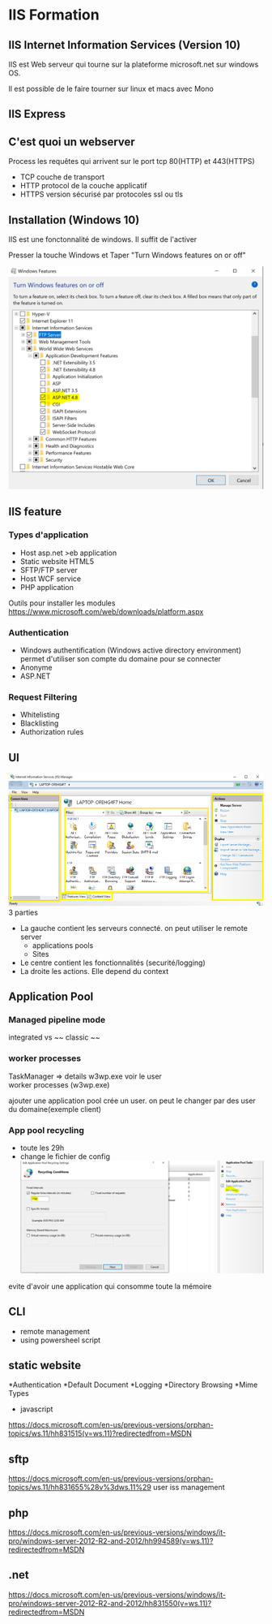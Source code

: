 # IIS Formation

## IIS Internet Information Services (Version 10)
IIS est Web serveur qui tourne sur la plateforme microsoft.net sur windows OS.

Il est possible de le faire tourner sur linux et macs avec Mono 

## IIS Express


## C'est quoi un webserver
Process les requêtes qui arrivent sur le port tcp 80(HTTP) et 443(HTTPS)
* TCP couche de transport
* HTTP protocol de la couche applicatif 
* HTTPS version sécurisé par protocoles ssl ou tls

## Installation (Windows 10)
IIS est une fonctonnalité de windows. Il suffit de l'activer

Presser la touche Windows et Taper "Turn Windows features on or off"

![alt text](https://github.com/benh009/IISFormation/blob/master/Capture.PNG "Logo Title Text 1")

## IIS feature
### Types d'application
* Host asp.net >eb application 
* Static website HTML5
* SFTP/FTP server 
* Host WCF service
* PHP application

Outils pour installer les modules https://www.microsoft.com/web/downloads/platform.aspx

### Authentication
* Windows authentification (Windows active directory environment) permet d'utiliser son compte du domaine pour se connecter
* Anonyme 
* ASP.NET

### Request Filtering
* Whitelisting 
* Blacklisting 
* Authorization rules

## UI 
![alt text](https://github.com/benh009/IISFormation/blob/master/iis-web-server-iis-manager-18346.png "Logo Title Text 1")
3 parties
* La gauche contient les serveurs connecté. on peut utiliser le remote server 
    * applications pools
    * Sites
* Le centre contient les fonctionnalités (securité/logging)
* La droite les actions. Elle depend du context

## Application Pool

### Managed pipeline mode
integrated vs ~~ classic ~~

### worker processes
TaskManager => details w3wp.exe voir le user  
worker processes (w3wp.exe) 

ajouter une application pool crée un user. on peut le changer par des user du domaine(exemple client)

### App pool recycling 

* toute les 29h 
* change le fichier de config
![alt text](https://github.com/benh009/IISFormation/blob/master/Capture2.PNG "Logo Title Text 1")


evite d'avoir une application qui consomme toute la mémoire
## CLI 
* remote management
* using powersheel script


## static website
*Authentication 
*Default Document 
*Logging
*Directory Browsing
*Mime Types

+ javascript

https://docs.microsoft.com/en-us/previous-versions/orphan-topics/ws.11/hh831515(v=ws.11)?redirectedfrom=MSDN

## sftp 
https://docs.microsoft.com/en-us/previous-versions/orphan-topics/ws.11/hh831655%28v%3dws.11%29
user iss management
## php 

https://docs.microsoft.com/en-us/previous-versions/windows/it-pro/windows-server-2012-R2-and-2012/hh994589(v=ws.11)?redirectedfrom=MSDN

## .net 
https://docs.microsoft.com/en-us/previous-versions/windows/it-pro/windows-server-2012-R2-and-2012/hh831550(v=ws.11)?redirectedfrom=MSDN
